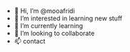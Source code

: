 - 👋 Hi, I’m @mooafridi
- 👀 I’m interested in learning new stuff
- 🌱 I’m currently learning 
- 💞️ I’m looking to collaborate
- 📫 contact 

<!---
mooafridi/mooafridi is a ✨ special ✨ repository because its `README.md` (this file) appears on your GitHub profile.
You can click the Preview link to take a look at your changes.
--->
